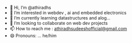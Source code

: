 - 👋 Hi, I’m @athiradhs
- 👀 I’m interested in webdev , ai and embedded electronics 
- 🌱 I’m currently learning datastructures and alog...
- 💞️ I’m looking to collaborate on web dev projects 
- 📫 How to reach me : athiradhsudeeshofficial@gmail.com
- 😄 Pronouns: ... he/him

<!---
athiradhs/athiradhs is a ✨ special ✨ repository because its `README.md` (this file) appears on your GitHub profile.
You can click the Preview link to take a look at your changes.
--->
